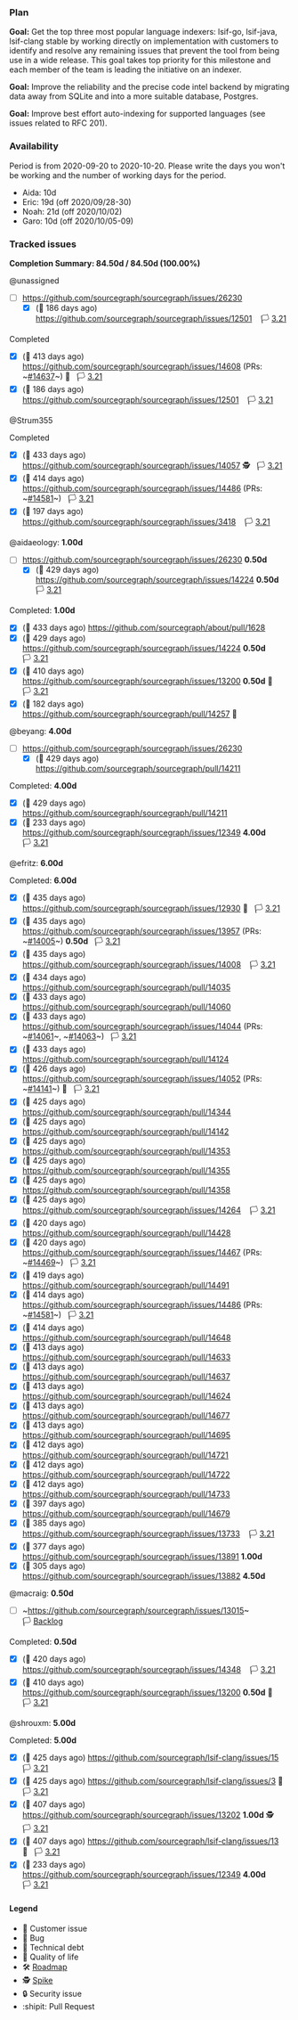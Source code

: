 ### Plan

**Goal:** Get the top three most popular language indexers: lsif-go, lsif-java, lsif-clang stable by working directly on implementation with customers to identify and resolve any remaining issues that prevent the tool from being use in a wide release. This goal takes top priority for this milestone and each member of the team is leading the initiative on an indexer. 

**Goal:** Improve the reliability and the precise code intel backend by migrating data away from SQLite and into a more suitable database, Postgres.

**Goal:** Improve best effort auto-indexing for supported languages (see issues related to RFC 201).

### Availability

Period is from 2020-09-20 to 2020-10-20. Please write the days you won't be working and the number of working days for the period.

* Aida: 10d
* Eric: 19d (off 2020/09/28-30)
* Noah: 21d (off 2020/10/02)
* Garo: 10d (off 2020/10/05-09)

### Tracked issues

<!-- BEGIN WORK -->
__Completion Summary: 84.50d / 84.50d (100.00%)__

<!-- BEGIN ASSIGNEE:  -->
@unassigned

- [ ] https://github.com/sourcegraph/sourcegraph/issues/26230 
  - [x] (🏁 186 days ago) https://github.com/sourcegraph/sourcegraph/issues/12501    🏳️ [3.21](https://github.com/sourcegraph/sourcegraph/milestone/46)

Completed
- [x] (🏁 413 days ago) https://github.com/sourcegraph/sourcegraph/issues/14608 (PRs: ~[#14637](https://github.com/sourcegraph/sourcegraph/pull/14637)~) 🧶   🏳️ [3.21](https://github.com/sourcegraph/sourcegraph/milestone/46)
- [x] (🏁 186 days ago) https://github.com/sourcegraph/sourcegraph/issues/12501    🏳️ [3.21](https://github.com/sourcegraph/sourcegraph/milestone/46)
<!-- END ASSIGNEE -->

<!-- BEGIN ASSIGNEE: Strum355 -->
@Strum355


Completed
- [x] (🏁 433 days ago) https://github.com/sourcegraph/sourcegraph/issues/14057  🕵️   🏳️ [3.21](https://github.com/sourcegraph/sourcegraph/milestone/46)
- [x] (🏁 414 days ago) https://github.com/sourcegraph/sourcegraph/issues/14486 (PRs: ~[#14581](https://github.com/sourcegraph/sourcegraph/pull/14581)~)   🏳️ [3.21](https://github.com/sourcegraph/sourcegraph/milestone/46)
- [x] (🏁 197 days ago) https://github.com/sourcegraph/sourcegraph/issues/3418    🏳️ [3.21](https://github.com/sourcegraph/sourcegraph/milestone/46)
<!-- END ASSIGNEE -->

<!-- BEGIN ASSIGNEE: aidaeology -->
@aidaeology: __1.00d__

- [ ] https://github.com/sourcegraph/sourcegraph/issues/26230  __0.50d__
  - [x] (🏁 429 days ago) https://github.com/sourcegraph/sourcegraph/issues/14224  __0.50d__   🏳️ [3.21](https://github.com/sourcegraph/sourcegraph/milestone/46)

Completed: __1.00d__
- [x] (🏁 433 days ago) https://github.com/sourcegraph/about/pull/1628 
- [x] (🏁 429 days ago) https://github.com/sourcegraph/sourcegraph/issues/14224  __0.50d__   🏳️ [3.21](https://github.com/sourcegraph/sourcegraph/milestone/46)
- [x] (🏁 410 days ago) https://github.com/sourcegraph/sourcegraph/issues/13200  __0.50d__ 🐛   🏳️ [3.21](https://github.com/sourcegraph/sourcegraph/milestone/46)
- [x] (🏁 182 days ago) https://github.com/sourcegraph/sourcegraph/pull/14257 🧶
<!-- END ASSIGNEE -->

<!-- BEGIN ASSIGNEE: beyang -->
@beyang: __4.00d__

- [ ] https://github.com/sourcegraph/sourcegraph/issues/26230 
  - [x] (🏁 429 days ago) https://github.com/sourcegraph/sourcegraph/pull/14211 

Completed: __4.00d__
- [x] (🏁 429 days ago) https://github.com/sourcegraph/sourcegraph/pull/14211 
- [x] (🏁 233 days ago) https://github.com/sourcegraph/sourcegraph/issues/12349  __4.00d__   🏳️ [3.21](https://github.com/sourcegraph/sourcegraph/milestone/46)
<!-- END ASSIGNEE -->

<!-- BEGIN ASSIGNEE: efritz -->
@efritz: __6.00d__


Completed: __6.00d__
- [x] (🏁 435 days ago) https://github.com/sourcegraph/sourcegraph/issues/12930  🐛   🏳️ [3.21](https://github.com/sourcegraph/sourcegraph/milestone/46)
- [x] (🏁 435 days ago) https://github.com/sourcegraph/sourcegraph/issues/13957 (PRs: ~[#14005](https://github.com/sourcegraph/sourcegraph/pull/14005)~) __0.50d__   🏳️ [3.21](https://github.com/sourcegraph/sourcegraph/milestone/46)
- [x] (🏁 435 days ago) https://github.com/sourcegraph/sourcegraph/issues/14008    🏳️ [3.21](https://github.com/sourcegraph/sourcegraph/milestone/46)
- [x] (🏁 434 days ago) https://github.com/sourcegraph/sourcegraph/pull/14035 
- [x] (🏁 433 days ago) https://github.com/sourcegraph/sourcegraph/pull/14060 
- [x] (🏁 433 days ago) https://github.com/sourcegraph/sourcegraph/issues/14044 (PRs: ~[#14061](https://github.com/sourcegraph/sourcegraph/pull/14061)~, ~[#14063](https://github.com/sourcegraph/sourcegraph/pull/14063)~)   🏳️ [3.21](https://github.com/sourcegraph/sourcegraph/milestone/46)
- [x] (🏁 433 days ago) https://github.com/sourcegraph/sourcegraph/pull/14124 
- [x] (🏁 426 days ago) https://github.com/sourcegraph/sourcegraph/issues/14052 (PRs: ~[#14141](https://github.com/sourcegraph/sourcegraph/pull/14141)~) 🐛   🏳️ [3.21](https://github.com/sourcegraph/sourcegraph/milestone/46)
- [x] (🏁 425 days ago) https://github.com/sourcegraph/sourcegraph/pull/14344 
- [x] (🏁 425 days ago) https://github.com/sourcegraph/sourcegraph/pull/14142 
- [x] (🏁 425 days ago) https://github.com/sourcegraph/sourcegraph/pull/14353 
- [x] (🏁 425 days ago) https://github.com/sourcegraph/sourcegraph/pull/14355 
- [x] (🏁 425 days ago) https://github.com/sourcegraph/sourcegraph/pull/14358 
- [x] (🏁 425 days ago) https://github.com/sourcegraph/sourcegraph/issues/14264    🏳️ [3.21](https://github.com/sourcegraph/sourcegraph/milestone/46)
- [x] (🏁 420 days ago) https://github.com/sourcegraph/sourcegraph/pull/14428 
- [x] (🏁 420 days ago) https://github.com/sourcegraph/sourcegraph/issues/14467 (PRs: ~[#14469](https://github.com/sourcegraph/sourcegraph/pull/14469)~)   🏳️ [3.21](https://github.com/sourcegraph/sourcegraph/milestone/46)
- [x] (🏁 419 days ago) https://github.com/sourcegraph/sourcegraph/pull/14491 
- [x] (🏁 414 days ago) https://github.com/sourcegraph/sourcegraph/issues/14486 (PRs: ~[#14581](https://github.com/sourcegraph/sourcegraph/pull/14581)~)   🏳️ [3.21](https://github.com/sourcegraph/sourcegraph/milestone/46)
- [x] (🏁 414 days ago) https://github.com/sourcegraph/sourcegraph/pull/14648 
- [x] (🏁 413 days ago) https://github.com/sourcegraph/sourcegraph/pull/14633 
- [x] (🏁 413 days ago) https://github.com/sourcegraph/sourcegraph/pull/14637 
- [x] (🏁 413 days ago) https://github.com/sourcegraph/sourcegraph/pull/14624 
- [x] (🏁 413 days ago) https://github.com/sourcegraph/sourcegraph/pull/14677 
- [x] (🏁 413 days ago) https://github.com/sourcegraph/sourcegraph/pull/14695 
- [x] (🏁 412 days ago) https://github.com/sourcegraph/sourcegraph/pull/14721 
- [x] (🏁 412 days ago) https://github.com/sourcegraph/sourcegraph/pull/14722 
- [x] (🏁 412 days ago) https://github.com/sourcegraph/sourcegraph/pull/14733 
- [x] (🏁 397 days ago) https://github.com/sourcegraph/sourcegraph/pull/14679 
- [x] (🏁 385 days ago) https://github.com/sourcegraph/sourcegraph/issues/13733    🏳️ [3.21](https://github.com/sourcegraph/sourcegraph/milestone/46)
- [x] (🏁 377 days ago) https://github.com/sourcegraph/sourcegraph/issues/13891  __1.00d__
- [x] (🏁 305 days ago) https://github.com/sourcegraph/sourcegraph/issues/13882  __4.50d__
<!-- END ASSIGNEE -->

<!-- BEGIN ASSIGNEE: macraig -->
@macraig: __0.50d__

- [ ] ~https://github.com/sourcegraph/sourcegraph/issues/13015~    🏳️ [Backlog](https://github.com/sourcegraph/sourcegraph/milestone/5)

Completed: __0.50d__
- [x] (🏁 420 days ago) https://github.com/sourcegraph/sourcegraph/issues/14348    🏳️ [3.21](https://github.com/sourcegraph/sourcegraph/milestone/46)
- [x] (🏁 410 days ago) https://github.com/sourcegraph/sourcegraph/issues/13200  __0.50d__ 🐛   🏳️ [3.21](https://github.com/sourcegraph/sourcegraph/milestone/46)
<!-- END ASSIGNEE -->

<!-- BEGIN ASSIGNEE: shrouxm -->
@shrouxm: __5.00d__


Completed: __5.00d__
- [x] (🏁 425 days ago) https://github.com/sourcegraph/lsif-clang/issues/15    🏳️ [3.21](https://github.com/sourcegraph/lsif-clang/milestone/4)
- [x] (🏁 425 days ago) https://github.com/sourcegraph/lsif-clang/issues/3  🐛   🏳️ [3.21](https://github.com/sourcegraph/lsif-clang/milestone/4)
- [x] (🏁 407 days ago) https://github.com/sourcegraph/sourcegraph/issues/13202  __1.00d__ 🕵️   🏳️ [3.21](https://github.com/sourcegraph/sourcegraph/milestone/46)
- [x] (🏁 407 days ago) https://github.com/sourcegraph/lsif-clang/issues/13  🐛   🏳️ [3.21](https://github.com/sourcegraph/lsif-clang/milestone/4)
- [x] (🏁 233 days ago) https://github.com/sourcegraph/sourcegraph/issues/12349  __4.00d__   🏳️ [3.21](https://github.com/sourcegraph/sourcegraph/milestone/46)
<!-- END ASSIGNEE -->
<!-- END WORK -->

#### Legend

- 👩 Customer issue
- 🐛 Bug
- 🧶 Technical debt
- 🎩 Quality of life
- 🛠️ [Roadmap](https://docs.google.com/document/d/1cBsE9801DcBF9chZyMnxRdolqM_1c2pPyGQz15QAvYI/edit#heading=h.5nwl5fv52ess)
- 🕵️ [Spike](https://en.wikipedia.org/wiki/Spike_(software_development))
- 🔒 Security issue
- :shipit: Pull Request
